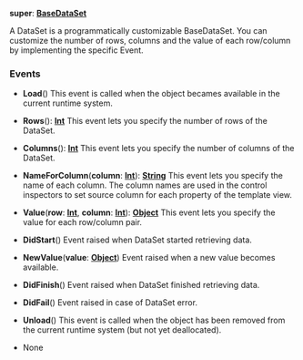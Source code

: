**super**: **[BaseDataSet](BaseDataSet.md)**

A DataSet is a programmatically customizable BaseDataSet. You can customize the number of rows, columns and the value of each row/column by implementing the specific Event.

### Events

* **Load**()
This event is called when the object becames available in the current runtime system.

* **Rows**(): <strong>[Int](../gravity/int.md)</strong> 
This event lets you specify the number of rows of the DataSet.

* **Columns**(): <strong>[Int](../gravity/int.md)</strong> 
This event lets you specify the number of columns of the DataSet.

* **NameForColumn**(**column**: **[Int](../gravity/int.md)**): <strong>[String](../gravity/string.md)</strong> 
This event lets you specify the name of each column. The column names are used in the control inspectors to set source column for each property of the template view.

* **Value**(**row**: **[Int](../gravity/int.md)**, **column**: **[Int](../gravity/int.md)**): <strong>[Object](../gravity/object.md)</strong> 
This event lets you specify the value for each row/column pair.

* **DidStart**()
Event raised when DataSet started retrieving data.

* **NewValue**(**value**: **[Object](../gravity/object.md)**)
Event raised when a new value becomes available.

* **DidFinish**()
Event raised when DataSet finished retrieving data.

* **DidFail**()
Event raised in case of DataSet error.

* **Unload**()
This event is called when the object has been removed from the current runtime system (but not yet deallocated).



* None

